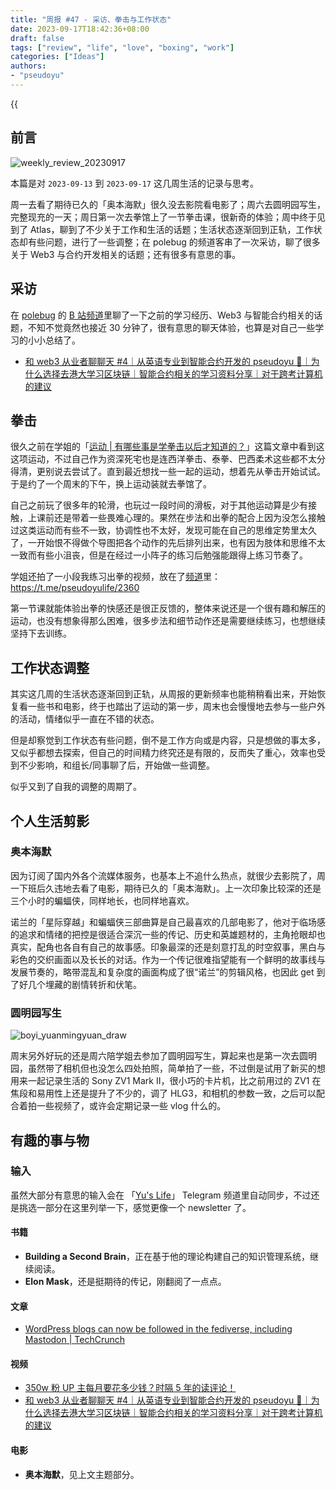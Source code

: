 ```yaml
---
title: "周报 #47 - 采访、拳击与工作状态"
date: 2023-09-17T18:42:36+08:00
draft: false
tags: ["review", "life", "love", "boxing", "work"]
categories: ["Ideas"]
authors:
- "pseudoyu"
---
```


{{<audio src="audios/tenderness.mp3" caption="《温柔 - 五月天》" >}}

## 前言

![weekly_review_20230917](https://image.pseudoyu.com/images/weekly_review_20230917.png)

本篇是对 `2023-09-13` 到 `2023-09-17` 这几周生活的记录与思考。

周一去看了期待已久的「奥本海默」很久没去影院看电影了；周六去圆明园写生，完整现充的一天；周日第一次去拳馆上了一节拳击课，很新奇的体验；周中终于见到了 Atlas，聊到了不少关于工作和生活的话题；生活状态逐渐回到正轨，工作状态却有些问题，进行了一些调整；在 polebug 的频道客串了一次采访，聊了很多关于 Web3 与合约开发相关的话题；还有很多有意思的事。

## 采访

在 [polebug](https://twitter.com/polebug) 的 [B 站频道](https://space.bilibili.com/58078997)里聊了一下之前的学习经历、Web3 与智能合约相关的话题，不知不觉竟然也接近 30 分钟了，很有意思的聊天体验，也算是对自己一些学习的小小总结了。

- [和 web3 从业者聊聊天 #4｜从英语专业到智能合约开发的 pseudoyu 🐙｜为什么选择去港大学习区块链｜智能合约相关的学习资料分享｜对于跨考计算机的建议](https://www.bilibili.com/video/BV1wV411N7eQ)

## 拳击

很久之前在学姐的「[运动 | 有哪些事是学拳击以后才知道的？](https://www.boyilu.com/boxing-beginner)」这篇文章中看到这这项运动，不过自己作为资深死宅也是连西洋拳击、泰拳、巴西柔术这些都不太分得清，更别说去尝试了。直到最近想找一些一起的运动，想着先从拳击开始试试。于是约了一个周末的下午，换上运动装就去拳馆了。

自己之前玩了很多年的轮滑，也玩过一段时间的滑板，对于其他运动算是少有接触，上课前还是带着一些畏难心理的。果然在步法和出拳的配合上因为没怎么接触过这类运动而有些不一致，协调性也不太好，发现可能在自己的思维定势里太久了，一开始恨不得做个导图把各个动作的先后排列出来，也有因为肢体和思维不太一致而有些小沮丧，但是在经过一小阵子的练习后勉强能跟得上练习节奏了。

学姐还拍了一小段我练习出拳的视频，放在了[频道](https://t.me/pseudoyulife/)里：<https://t.me/pseudoyulife/2360>

第一节课就能体验出拳的快感还是很正反馈的，整体来说还是一个很有趣和解压的运动，也没有想象得那么困难，很多步法和细节动作还是需要继续练习，也想继续坚持下去训练。

## 工作状态调整

其实这几周的生活状态逐渐回到正轨，从周报的更新频率也能稍稍看出来，开始恢复看一些书和电影，终于也踏出了运动的第一步，周末也会慢慢地去参与一些户外的活动，情绪似乎一直在不错的状态。

但是却察觉到工作状态有些问题，倒不是工作方向或是内容，只是想做的事太多，又似乎都想去探索，但自己的时间精力终究还是有限的，反而失了重心，效率也受到不少影响，和组长/同事聊了后，开始做一些调整。

似乎又到了自我的调整的周期了。

## 个人生活剪影

### 奥本海默

因为订阅了国内外各个流媒体服务，也基本上不追什么热点，就很少去影院了，周一下班后久违地去看了电影，期待已久的「奥本海默」。上一次印象比较深的还是三个小时的蝙蝠侠，同样地长，也同样地喜欢。

诺兰的「星际穿越」和蝙蝠侠三部曲算是自己最喜欢的几部电影了，他对于临场感的追求和情绪的把控是很适合深沉一些的传记、历史和英雄题材的，主角抢眼却也真实，配角也各自有自己的故事感。印象最深的还是刻意打乱的时空叙事，黑白与彩色的交织画面以及长长的对话。作为一个传记很难指望能有一个鲜明的故事线与发展节奏的，略带混乱和复杂度的画面构成了很“诺兰”的剪辑风格，也因此 get 到了好几个埋藏的剧情转折和伏笔。

### 圆明园写生

![boyi_yuanmingyuan_draw](https://image.pseudoyu.com/images/boyi_yuanmingyuan_draw.jpg)

周末另外好玩的还是周六陪学姐去参加了圆明园写生，算起来也是第一次去圆明园，虽然带了相机但也没怎么四处拍照，简单拍了一些，不过倒是试用了新买的想用来一起记录生活的 Sony ZV1 Mark II，很小巧的卡片机，比之前用过的 ZV1 在焦段和易用性上还是提升了不少的，调了 HLG3，和相机的参数一致，之后可以配合着拍一些视频了，或许会定期记录一些 vlog 什么的。

## 有趣的事与物

### 输入

虽然大部分有意思的输入会在 「[Yu's Life](https://t.me/pseudoyulife)」 Telegram 频道里自动同步，不过还是挑选一部分在这里列举一下，感觉更像一个 newsletter 了。

#### 书籍

- **Building a Second Brain**，正在基于他的理论构建自己的知识管理系统，继续阅读。
- **Elon Mask**，还是挺期待的传记，刚翻阅了一点点。

#### 文章

- [WordPress blogs can now be followed in the fediverse, including Mastodon | TechCrunch](https://techcrunch.com/2023/09/14/wordpress-blogs-can-now-be-followed-in-the-fediverse-including-mastodon/)

#### 视频

- [350w 粉 UP 主每月要花多少钱？时隔 5 年的读评论！](https://www.bilibili.com/video/BV1wj411y7pq)
- [和 web3 从业者聊聊天 #4｜从英语专业到智能合约开发的 pseudoyu 🐙｜为什么选择去港大学习区块链｜智能合约相关的学习资料分享｜对于跨考计算机的建议](https://www.bilibili.com/video/BV1wV411N7eQ)

#### 电影

- **奥本海默**，见上文主题部分。

